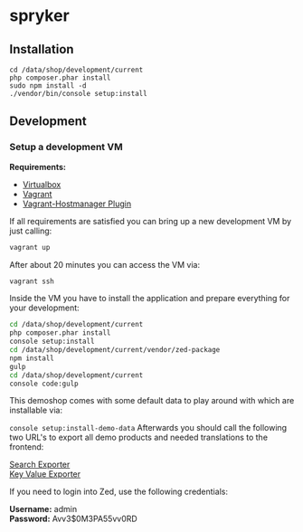 spryker
=======

## Installation

```
cd /data/shop/development/current
php composer.phar install
sudo npm install -d
./vendor/bin/console setup:install
```

## Development

### Setup a development VM

__Requirements:__

* [Virtualbox](https://www.virtualbox.org/wiki/Downloads)
* [Vagrant](https://www.vagrantup.com/downloads.html)
* [Vagrant-Hostmanager Plugin](https://github.com/smdahlen/vagrant-hostmanager)

If all requirements are satisfied you can bring up a new development VM by just calling:

```bash
vagrant up
```

After about 20 minutes you can access the VM via:

```bash
vagrant ssh
```

Inside the VM you have to install the application and prepare everything for your development:

```bash
cd /data/shop/development/current
php composer.phar install
console setup:install
cd /data/shop/development/current/vendor/zed-package
npm install
gulp
cd /data/shop/development/current
console code:gulp
```

This demoshop comes with some default data to play around with which are installable via:

```console setup:install-demo-data```
Afterwards you should call the following two URL's to export all demo products and needed translations to the frontend:

[Search Exporter](http://zed.de.spryker.dev/frontend-exporter/cronjob/export-search?verbose=true)  
[Key Value Exporter](http://zed.de.spryker.dev/frontend-exporter/cronjob/export-key-value?verbose=true)

If you need to login into Zed, use the following credentials:

**Username:** admin  
**Password:** Avv3$0M3PA55vv0RD
